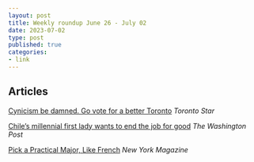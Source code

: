 ```yaml
---
layout: post
title: Weekly roundup June 26 - July 02
date: 2023-07-02
type: post
published: true
categories:
- link
---
```


## Articles

[Cynicism be damned. Go vote for a better Toronto](https://www.thestar.com/opinion/contributors/2023/06/25/cynicism-be-damned-go-vote-for-a-better-toronto.html "Cynicism be damned. Go vote for a better Toronto. By Shawn Micallef") *Toronto Star*

[Chile’s millennial first lady wants to end the job for good](https://www.washingtonpost.com/world/2022/11/13/irina-karamanos-chile-first-lady/ "Chile’s millennial first lady wants to end the job for good. By Samantha Schmidt") *The Washington Post*

[Pick a Practical Major, Like French](https://nymag.com/intelligencer/2023/04/pick-a-practical-major-like-french.html "Pick a Practical Major, Like French. By Freddie deBoer") *New York Magazine*
